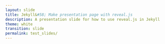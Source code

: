 ```yaml
---
layout: slide
title: Jekyll&#58; Make presentation page with reveal.js
description: A presentation slide for how to use reveal.js in Jekyll
theme: white
transition: slide
permalink: test_slides/
---
```

<section data-markdown data-separator="^\r?\n----\r?\n$" data-separator-vertical="^\r?\n--\r?\n$">
    <script type="text/template">
        ## Demo 2
        Slide 1.1

        --

        ## Demo 2
        Slide 1.2

        ----

        ## Demo 2
        Slide 2
    </script>
</section>